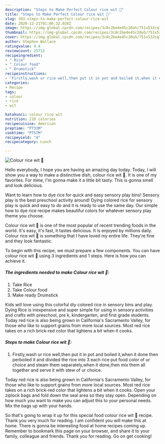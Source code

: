 ```yaml
---
description: "Steps to Make Perfect Colour rice wit 🍗"
title: "Steps to Make Perfect Colour rice wit 🍗"
slug: 393-steps-to-make-perfect-colour-rice-wit
date: 2020-12-21T01:06:32.026Z
image: https://img-global.cpcdn.com/recipes/3c8c2be4e45c20a5/751x532cq70/colour-rice-wit-🍗-recipe-main-photo.jpg
thumbnail: https://img-global.cpcdn.com/recipes/3c8c2be4e45c20a5/751x532cq70/colour-rice-wit-🍗-recipe-main-photo.jpg
cover: https://img-global.cpcdn.com/recipes/3c8c2be4e45c20a5/751x532cq70/colour-rice-wit-🍗-recipe-main-photo.jpg
author: Stephen Wallace
ratingvalue: 4.4
reviewcount: 25712
recipeingredient:
- " Rice"
- " Colour food"
- " Drumstick"
recipeinstructions:
- "Firstly,wash ur rice well,then put it in pot and boiled it,when it done then perboiled it and divided the rice into 3 each rice put food color of ur choice and steam them separately,when it done,then mix them all together and serve it with stew of ur choice."
categories:
- Recipe
tags:
- colour
- rice
- wit

katakunci: colour rice wit 
nutrition: 210 calories
recipecuisine: American
preptime: "PT33M"
cooktime: "PT57M"
recipeyield: "4"
recipecategory: Lunch

---
```



![Colour rice wit 🍗](https://img-global.cpcdn.com/recipes/3c8c2be4e45c20a5/751x532cq70/colour-rice-wit-🍗-recipe-main-photo.jpg)

Hello everybody, I hope you are having an amazing day today. Today, I will show you a way to make a distinctive dish, colour rice wit 🍗. It is one of my favorites. For mine, I'm gonna make it a little bit tasty. This is gonna smell and look delicious.

Want to learn how to dye rice for quick and easy sensory play bins! Sensory play is the best preschool activity around! Dying colored rice for sensory play is quick and easy to do and it is ready to use the same day. Our simple how to dye rice recipe makes beautiful colors for whatever sensory play theme you choose.

Colour rice wit 🍗 is one of the most popular of recent trending foods in the world. It's easy, it's fast, it tastes delicious. It is enjoyed by millions daily. Colour rice wit 🍗 is something that I have loved my entire life. They're fine and they look fantastic.


To begin with this recipe, we must prepare a few components. You can have colour rice wit 🍗 using 3 ingredients and 1 steps. Here is how you can achieve it.

<!--inarticleads1-->

##### The ingredients needed to make Colour rice wit 🍗:

1. Take  Rice
1. Take  Colour food
1. Make ready  Drumstick


Kids will love using this colorful diy colored rice in sensory bins and play. Dying Rice is inexpensive and super simple for using in sensory activities and crafts with preschool, pre k, kindergarten, and first grade students. Today red rice is also being grown in California&#39;s Sacramento Valley, for those who like to support grains from more local sources. Most red rice takes on a rich brick-red color that lightens a bit when it cooks. 

<!--inarticleads2-->

##### Steps to make Colour rice wit 🍗:

1. Firstly,wash ur rice well,then put it in pot and boiled it,when it done then perboiled it and divided the rice into 3 each rice put food color of ur choice and steam them separately,when it done,then mix them all together and serve it with stew of ur choice.


Today red rice is also being grown in California&#39;s Sacramento Valley, for those who like to support grains from more local sources. Most red rice takes on a rich brick-red color that lightens a bit when it cooks. Open your ziplock bags and fold down the seal area so they stay open. Depending on how much you want to make you can adjust this to your personal needs. Mix the bags up with your hands. 

So that's going to wrap it up for this special food colour rice wit 🍗 recipe. Thank you very much for reading. I am confident you will make this at home. There is gonna be interesting food at home recipes coming up. Remember to bookmark this page on your browser, and share it to your family, colleague and friends. Thank you for reading. Go on get cooking!
